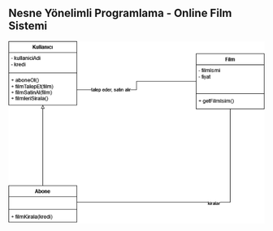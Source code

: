 ## Nesne Yönelimli Programlama - Online Film Sistemi
![](online-film-sistemi-diyagrami.png?raw=true)
